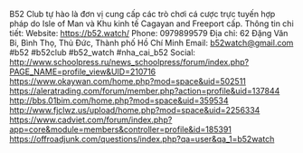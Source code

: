 B52 Club tự hào là đơn vị cung cấp các trò chơi cá cược trực tuyến hợp pháp do Isle of Man và Khu kinh tế Cagayan and Freeport cấp.
Thông tin chi tiết:
Website: https://b52.watch/
Phone: 0979899579
Địa chỉ: 62 Đặng Văn Bi, Bình Thọ, Thủ Đức, Thành phố Hồ Chí Minh
Email: b52watch@gmail.com
#b52 #b52club #b52_watch #nha_cai_b52
Social:
http://www.schoolpress.ru/news_schoolpress/forum/index.php?PAGE_NAME=profile_view&UID=210716
https://www.okaywan.com/home.php?mod=space&uid=502511
https://aleratrading.com/forum/member.php?action=profile&uid=137844
http://bbs.01bim.com/home.php?mod=space&uid=359534
http://www.fjclwz.us/upload/home.php?mod=space&uid=2256334
https://www.cadviet.com/forum/index.php?app=core&module=members&controller=profile&id=185391
https://offroadjunk.com/questions/index.php?qa=user&qa_1=b52watch
